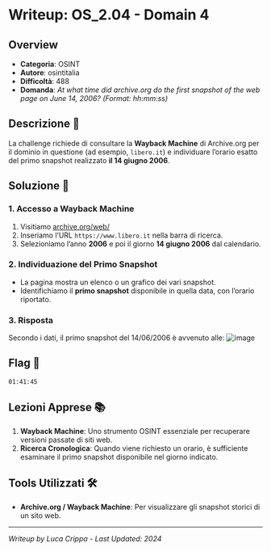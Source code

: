 # Writeup: OS_2.04 - Domain 4

## Overview
- **Categoria**: OSINT  
- **Autore**: osintitalia  
- **Difficoltà**: 488  
- **Domanda**: *At what time did archive.org do the first snapshot of the web page on June 14, 2006? (Format: hh:mm:ss)*

## Descrizione 📝
La challenge richiede di consultare la **Wayback Machine** di Archive.org per il dominio in questione (ad esempio, `libero.it`) e individuare l’orario esatto del primo snapshot realizzato **il 14 giugno 2006**.

## Soluzione 🎯

### 1. Accesso a Wayback Machine
1. Visitiamo [archive.org/web/](https://archive.org/web/)  
2. Inseriamo l’URL `https://www.libero.it` nella barra di ricerca.  
3. Selezioniamo l’anno **2006** e poi il giorno **14 giugno 2006** dal calendario.

### 2. Individuazione del Primo Snapshot
- La pagina mostra un elenco o un grafico dei vari snapshot.  
- Identifichiamo il **primo snapshot** disponibile in quella data, con l’orario riportato.

### 3. Risposta
Secondo i dati, il primo snapshot del 14/06/2006 è avvenuto alle:
![image](https://github.com/user-attachments/assets/536db341-4990-449b-b0fc-4ca7352afe6e)


## Flag 🏁
```
01:41:45
```

## Lezioni Apprese 📚
1. **Wayback Machine**: Uno strumento OSINT essenziale per recuperare versioni passate di siti web.  
2. **Ricerca Cronologica**: Quando viene richiesto un orario, è sufficiente esaminare il primo snapshot disponibile nel giorno indicato.

## Tools Utilizzati 🛠️
- **Archive.org / Wayback Machine**: Per visualizzare gli snapshot storici di un sito web.

---

*Writeup by Luca Crippa - Last Updated: 2024*
